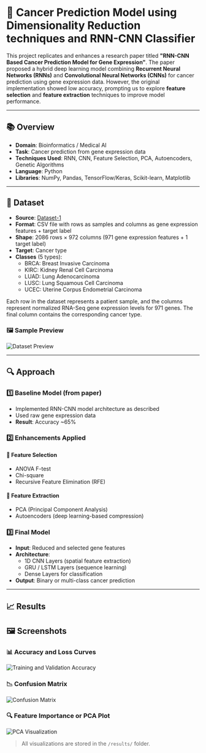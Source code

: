# 🧬 Cancer Prediction Model using Dimensionality Reduction techniques and RNN-CNN Classifier

This project replicates and enhances a research paper titled **"RNN-CNN Based Cancer Prediction Model for Gene Expression"**. The paper proposed a hybrid deep learning model combining **Recurrent Neural Networks (RNNs)** and **Convolutional Neural Networks (CNNs)** for cancer prediction using gene expression data. However, the original implementation showed low accuracy, prompting us to explore **feature selection** and **feature extraction** techniques to improve model performance.

---

## 📚 Overview

- **Domain**: Bioinformatics / Medical AI  
- **Task**: Cancer prediction from gene expression data  
- **Techniques Used**: RNN, CNN, Feature Selection, PCA, Autoencoders, Genetic Algorithms 
- **Language**: Python  
- **Libraries**: NumPy, Pandas, TensorFlow/Keras, Scikit-learn, Matplotlib  

---

## 🧪 Dataset

- **Source**: [Dataset-1](https://github.com/Sonali9867/Cancer_Prediction_Model/blob/main/DATASET-1.csv)
- **Format**: CSV file with rows as samples and columns as gene expression features + target label
- **Shape**: 2086 rows × 972 columns (971 gene expression features + 1 target label)
- **Target**: Cancer type
- **Classes** (5 types):
  - BRCA: Breast Invasive Carcinoma
  - KIRC: Kidney Renal Cell Carcinoma
  - LUAD: Lung Adenocarcinoma
  - LUSC: Lung Squamous Cell Carcinoma
  - UCEC: Uterine Corpus Endometrial Carcinoma

Each row in the dataset represents a patient sample, and the columns represent normalized RNA-Seq gene expression levels for 971 genes. The final column contains the corresponding cancer type.

### 🖼️ Sample Preview

![Dataset Preview](screenshots/scr-1.jpg)




---

## 🔍 Approach

### 1️⃣ Baseline Model (from paper)

- Implemented RNN-CNN model architecture as described
- Used raw gene expression data
- **Result**: Accuracy ~65%

### 2️⃣ Enhancements Applied

#### 🔹 Feature Selection
- ANOVA F-test
- Chi-square
- Recursive Feature Elimination (RFE)

#### 🔹 Feature Extraction
- PCA (Principal Component Analysis)
- Autoencoders (deep learning-based compression)

### 3️⃣ Final Model

- **Input**: Reduced and selected gene features
- **Architecture**:
  - 1D CNN Layers (spatial feature extraction)
  - GRU / LSTM Layers (sequence learning)
  - Dense Layers for classification
- **Output**: Binary or multi-class cancer prediction

---

## 📈 Results


## 🖼️ Screenshots

### 📊 Accuracy and Loss Curves

![Training and Validation Accuracy](results/accuracy_plot.png)

### 📉 Confusion Matrix

![Confusion Matrix](results/confusion_matrix.png)

### 🔍 Feature Importance or PCA Plot

![PCA Visualization](results/pca_plot.png)

> All visualizations are stored in the `/results/` folder.




